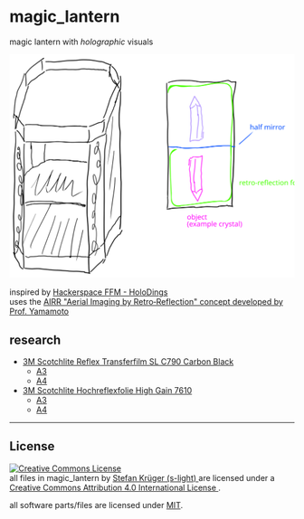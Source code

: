 <!--lint disable list-item-indent-->
<!--lint disable list-item-bullet-indent-->

# magic_lantern
magic lantern with *holographic* visuals

![sketch](sketch.svg)

inspired by [Hackerspace FFM - HoloDings](https://www.hackerspace-ffm.de/wiki/index.php?title=HoloDings)  
uses the [AIRR "Aerial Imaging by Retro‐Reflection" concept developed by Prof. Yamamoto](http://www.k2.t.u-tokyo.ac.jp/perception/AIRR_Tablet/index-e.html)

## research
- [3M Scotchlite Reflex Transferfilm SL C790 Carbon Black](https://www.3mdeutschland.de/3M/de_DE/unternehmen-de/produkte/~/3M-Scotchlite-Reflective-Material-C790/?N=5002385+3290128154&preselect=3293786499&rt=rud)
    - [A3](https://www.reflexfolie.de/reflexfolien/zuschnitte/reflexfolien-in-a3/3m-scotchlite-reflex-transferfilm-sl-c790)
    - [A4](https://www.reflexfolie.de/reflexfolien/zuschnitte/reflexfolien-in-a4/3m-scotchlite-reflex-transferfilm-c790)
- [3M Scotchlite Hochreflexfolie  High Gain 7610](https://multimedia.3m.com/mws/media/129346O/scotchlite-hochreflexfolie-high-gain-7610.pdf)
    - [A3](https://www.reflexfolie.de/reflexfolien/zuschnitte/reflexfolien-in-a3/3m-hochreflexfolie-7610)
    - [A4](https://www.reflexfolie.de/reflexfolien/zuschnitte/reflexfolien-in-a4/3m-hochreflexfolie-7610)














---

## License
<!-- license info -->
<p>
<a rel="license" href="http://creativecommons.org/licenses/by/4.0/">
    <img alt="Creative Commons License" style="border-width:0"
        src="https://i.creativecommons.org/l/by/4.0/88x31.png" />
</a><br />
<span xmlns:dct="http://purl.org/dc/terms/" property="dct:title">
    all files in magic_lantern
</span> by
<a
    xmlns:cc="http://creativecommons.org/ns#"
    href="https://github.com/s-light/magic_lantern"
    property="cc:attributionName"
    rel="cc:attributionURL">
    Stefan Krüger (s-light)
</a>
are licensed under a<br/>
<a rel="license" href="http://creativecommons.org/licenses/by/4.0/">
    Creative Commons Attribution 4.0 International License
</a>.
</p>

all software parts/files are licensed under [MIT](LICENSE).
